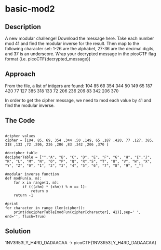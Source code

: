 # basic-mod2

## Description

A new modular challenge!
Download the message here.
Take each number mod 41 and find the modular inverse for the result. Then map to the following character set: 1-26 are the alphabet, 27-36 are the decimal digits, and 37 is an underscore.
Wrap your decrypted message in the picoCTF flag format (i.e. picoCTF{decrypted_message})

## Approach
From the file, a list of intigers are found:
104 85 69 354 344 50 149 65 187 420 77 127 385 318 133 72 206 236 206 83 342 206 370 

In order to get the cipher message, we need to mod each value by 41 and find the modular inverse.

## The Code
```

#cipher values
cipher = [104, 85, 69, 354 ,344 ,50 ,149, 65 ,187 ,420, 77 ,127, 385, 318 ,133 ,72 ,206, 236 ,206 ,83 ,342 ,206 ,370 ]

#decipher table
decipherTable = ["","A", "B", "C", "D", "E", "F", "G", "H", "I","J", "K", "L", "M", "N", "O", "P", "Q", "R","S", "T", "U", "V", "W", "X", "Y", "Z", "0", "1", "2", "3", "4", "5", "6", "7", "8", "9", "_"]

#modular inverse function
def modFun(a, m):
    for x in range(1, m):
        if (((a%m) * (x%m)) % m == 1):
            return x
    return -1

#print
for character in range (len(cipher)):
    print(decipherTable[modFun(cipher[character], 41)],sep=' ', end='', flush=True)
```

## Solution
1NV3R53LY_H4RD_DADAACAA -> picoCTF{1NV3R53LY_H4RD_DADAACAA}


